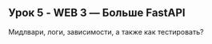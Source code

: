 ## Урок 5 - WEB 3 — Больше FastAPI
Мидлвари, логи, зависимости, а также как тестировать?

<!-- ### Домашнее задание
- В проект добавить:
